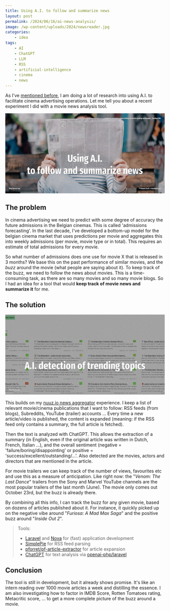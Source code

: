 ```yaml
---
title: Using A.I. to follow and summarize news
layout: post
permalink: /2024/06/16/ai-news-analysis/
image: /wp-content/uploads/2024/newsreader.jpg
categories:
    - idea
tags:
    - AI
    - ChatGPT
    - LLM
    - RSS
    - artificial-intelligence
    - cinema
    - news
---
```

As I've [mentioned before](/2024/05/25/ai-video-quality-control/), I am doing a lot of research into using A.I. to facilitate cinema advertising operations. 
Let me tell you about a recent experiment I did with a movie news analysis tool.

![](/wp-content/uploads/2024/newsreader.jpg)

## The problem

In cinema advertising we need to predict with some degree of accuracy the future admissions in the Belgian cinemas. This is called 'admissions forecasting'.
In the last decade, I've developed a bottom-up model for the belgian cinema market that uses predictions per movie and aggregates this into weekly admissions (per movie, movie type or in total).
This requires an estimate of total admissions for every movie.

So what number of admissions does one use for movie X that is released in 3 months? We base this on the past performance of similar movies, and the _buzz_ around the movie (what people are saying about it).
To keep track of the buzz, we need to follow the news about movies. This is a time-consuming task, as there are so many movies and so many movie blogs. So I had an idea for a tool that would **keep track of movie news and summarize it** for me.

## The solution

![](/wp-content/uploads/2024/file.critic4..fe240e.jpg)

This builds on my [nuuz.io news aggregator](https://blog.forret.com/portfolio/nuuz_io/) experience. 
I keep a list of relevant movie/cinema publications that I want to follow: RSS feeds (from blogs), Subreddits, YouTube (trailer) accounts ...
Every time a new article/video is published, the content is expanded (meaning: if the RSS feed only contains a summary, the full article is fetched).

Then the text is analyzed with ChatGPT. This allows the extraction of a summary (in English, even if the original article was written in Dutch, French, Italian ...), and the overall sentiment (negative = 'failure/boring/disappointing' or positive = 'success/excellent/outstanding/...'. Also detected are the movies, actors and directors that are mentioned in the article.

For movie trailers we can keep track of the number of views, favourites etc and use this as a measure of anticipation. Like right now: the "_Venom: The Last Dance_" trailers from the Sony and Marvel YouTube channels are the most popular trailers of the last month (June). The movie only comes out October 23rd, but the buzz is already there.

By combining all this info, I can track the buzz for any given movie, based on dozens of articles published about it. For instance, it quickly picked up on the negative vibe around "_Furiosa: A Mad Max Saga_" and the positive buzz around "_Inside Out 2_".


> Tools:
> * [Laravel](https://laravel.com/) and [Nova](https://nova.laravel.com/) for (fast) application development
> * [SimplePie](https://github.com/simplepie/simplepie) for RSS feed parsing
> * [pforret/pf-article-extractor](https://github.com/pforret/pf-article-extractor) for article expansion
> * [ChatGPT](https://openai.com/chatgpt/) for text analysis via [openai-php/laravel](https://github.com/openai-php/laravel)

## Conclusion

The tool is still in development, but it already shows promise. It's like an intern reading over 1000 movie articles a week and distilling the essence.
I am also investigating how to factor in IMDB Score, Rotten Tomatoes rating, Metacritic score, ... to get a more complete picture of the buzz around a movie.